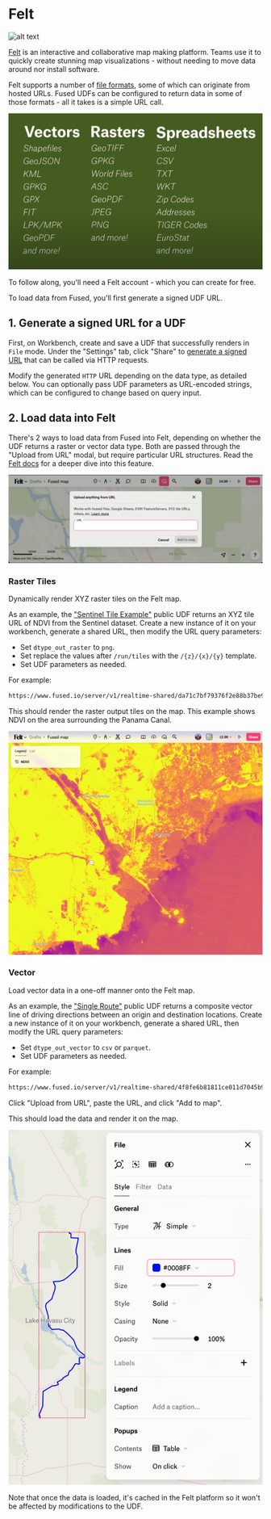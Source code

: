 # Felt

![alt text](https://fused-magic.s3.us-west-2.amazonaws.com/docs_assets/gifs/felt_fused.gif)

[Felt](https://felt.com/) is an interactive and collaborative map making platform. Teams use it to quickly create stunning map visualizations - without needing to move data around nor install software. 

Felt supports a number of [file formats](https://www.youtube.com/watch?v=zgadqdMMYp0&ab_channel=Felt), some of which can originate from hosted URLs. Fused UDFs can be configured to return data in some of those formats - all it takes is a simple URL call.

![alt text](image-3.png)

To follow along, you'll need a Felt account - which you can create for free.

To load data from Fused, you'll first generate a signed UDF URL.

## 1. Generate a signed URL for a UDF

First, on Workbench, create and save a UDF that successfully renders in `File` mode. Under the "Settings" tab, click "Share" to [generate a signed URL](/basics/core-concepts/#generate-endpoints-with-workbench) that can be called via HTTP requests. 

Modify the generated `HTTP` URL depending on the data type, as detailed below. You can optionally pass UDF parameters as URL-encoded strings, which can be configured to change based on query input.

## 2. Load data into Felt

There's 2 ways to load data from Fused into Felt, depending on whether the UDF returns a raster or vector data type. Both are passed through the "Upload from URL" modal, but require particular URL structures. Read the [Felt docs](https://feltmaps.notion.site/Upload-Anything-b26d739e80184127872faa923b55d232#3e37f06bc38c4971b435fbff2f4da6cb) for a deeper dive into this feature.

![alt text](image.png)

### Raster Tiles

Dynamically render XYZ raster tiles on the Felt map.

As an example, the ["Sentinel Tile Example"](https://github.com/fusedio/udfs/tree/main/public/Sentinel_Tile_Example) public UDF returns an XYZ tile URL of NDVI from the Sentinel dataset. Create a new instance of it on your workbench, generate a shared URL, then modify the URL query parameters:

- Set `dtype_out_raster` to `png`.
- Set replace the values after `/run/tiles` with the `/{z}/{x}/{y}` template.
- Set UDF parameters as needed.

For example:


```bash
https://www.fused.io/server/v1/realtime-shared/da71c7bf79376f2e88b37be9ecd2679f2e40a5b79f9b0f2c75e7ea9a3f0c5171/run/tiles/{z}/{x}/{y}?dtype_out_raster=png
```

This should render the raster output tiles on the map. This example shows NDVI on the area surrounding the Panama Canal.

![alt text](image-2.png)

### Vector

Load vector data in a one-off manner onto the Felt map.

As an example, the ["Single Route"](https://github.com/fusedio/udfs/tree/main/public/single_route) public UDF returns a composite vector line of driving directions between an origin and destination locations. Create a new instance of it on your workbench, generate a shared URL, then modify the URL query parameters:

- Set `dtype_out_vector` to `csv` or `parquet`.
- Set UDF parameters as needed.

For example:
```bash
https://www.fused.io/server/v1/realtime-shared/4f8fe6b81811ce011d7045b9fffbcfb43663637a4c626955821566fe62e6fb57/run/file?dtype_out_vector=csv&lat_start=35.0154145&lng_start=-114.2253804&lat_end=33.9422&lng_end=-114.4036
```


Click "Upload from URL", paste the URL, and click "Add to map".



This should load the data and render it on the map.

![alt text](image-1.png)

Note that once the data is loaded, it's cached in the Felt platform so it won't be affected by modifications to the UDF.



